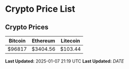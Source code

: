 # Crypto Price List

## Crypto Prices
| Bitcoin | Ethereum | Litecoin |
| ------- | -------- | -------- |
| $96817 | $3404.56 | $103.44 |
**Last Updated:** 2025-01-07 21:19 UTC
**Last Updated:** $DATE$
